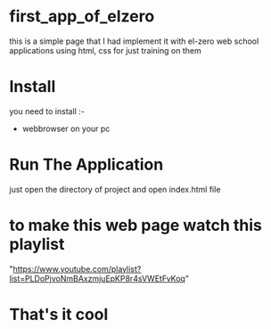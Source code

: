 # first_app_of_elzero
this is a simple page that I had implement it with el-zero web school applications using html, css for just training on them 

# Install

you need to install :-

* webbrowser on your pc

# Run The Application 

just open the directory of project and open index.html file

# to make this web page watch this playlist 
"https://www.youtube.com/playlist?list=PLDoPjvoNmBAxzmjuEpKP8r4sVWEtFvKoq"

# That's it cool 
